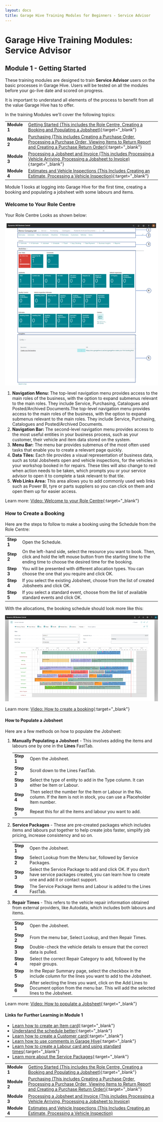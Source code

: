 ```yaml
---
layout: docs
title: Garage Hive Training Modules for Beginners - Service Advisor
--- 
```


# Garage Hive Training Modules: Service Advisor
## Module 1 - Getting Started
These training modules are designed to train **Service Advisor** users on the basic processes in Garage Hive. Users will be tested on all the modules before your go-live date and scored on progress. 

It is important to understand all elements of the process to benefit from all the value Garage Hive has to offer. 

In the training Modules we'll cover the following topics:

   |              |                                                                                                                                                                                                               |
   | :----------- | :------------------------------------------------------------------------------------------------------------------------------------------------------------------------------------------------------------ |
   | **Module 1** | [Getting Started (This includes the Role Centre, Creating a Booking and Populating a Jobsheet)](garagehive-training.html){:target="_blank"}                                                                   |
   | **Module 2** | [Purchasing (This includes Creating a Purchase Order, Processing a Purchase Order, Viewing Items to Return Report and Creating a Purchase Return Order)](garagehive-training-module-2.html){:target="_blank"} |
   | **Module 3** | [Processing a Jobsheet and Invoice (This includes Processing a Vehicle Arriving, Processing a Jobsheet to Invoice)](garagehive-training-module-3.html){:target="_blank"}                                      |
   | **Module 4** | [Estimates and Vehicle Inspections (This Includes Creating an Estimate, Processing a Vehicle Inspection)](garagehive-training-module-4.html){:target="_blank"}                                                |


Module 1 looks at logging into Garage Hive for the first time, creating a booking and populating a jobsheet with some labours and items. 

### Welcome to Your Role Centre
Your Role Centre Looks as shown below:

   ![](media/garagehive-training-role-centre1.png)

1. **Navigation Menu:** The top-level navigation menu provides access to the main roles of the business, with the option to expand submenus relevant to the main roles. They include Service, Purchasing, Catalogues and Posted/Archived Documents.The top-level navigation menu provides access to the main roles of the business, with the option to expand submenus relevant to the main roles. They include Service, Purchasing, Catalogues and Posted/Archived Documents.
2. **Navigation Bar:** The second-level navigation menu provides access to the most useful entities in your business process, such as your customer, their vehicle and item data stored on the system.
3. **Menu Bar:** The menu bar provides submenus of the most often used tasks that enable you to create a relevant page quickly.
4. **Data Tiles:** Each tile provides a visual representation of business data, such as total Jobsheets open and vehicle inspections, for the vehicles in your workshop booked in for repairs. These tiles will also change to red when action needs to be taken, which prompts you or your service advisor to open it to complete a task relevant to that tile.
5. **Web Links Area:** This area allows you to add commonly used web links such as Power BI, tyre or parts suppliers so you can click on them and open them up for easier access. 

Learn more: [Video: Welcome to your Role Centre](https://www.youtube.com/watch?v=R_mLcdbFWdo){:target="_blank"}

### How to Create a Booking
Here are the steps to follow to make a booking using the Schedule from the Role Centre:

   |            |                                                                                                                                                                                               |
   | :--------- | :-------------------------------------------------------------------------------------------------------------------------------------------------------------------------------------------- |
   | **Step 1** | Open the Schedule.                                                                                                                                                                            |
   | **Step 2** | On the left-hand side, select the resource you want to book. Then, click and hold the left mouse button from the starting time to the ending time to choose the desired time for the booking. |
   | **Step 3** | You will be presented with different allocation types. You can choose the one that you require and click OK.                                                                                  |
   | **Step 4** | If you select the existing Jobsheet, choose from the list of created Jobsheets and click OK.                                                                                                  |
   | **Step 5** | If you select a standard event, choose from the list of available standard events and click OK.                                                                                               |

With the allocations, the booking schedule should look more like this:

   ![](media/garagehive-training-create-a-booking2.png)

Learn more: [Video: How to create a booking](https://www.youtube.com/watch?v=MJqFUQyV2Tc){:target="_blank"}

#### How to Populate a Jobsheet
Here are a few methods on how to populate the Jobsheet:
1. **Manually Populating a Jobsheet** - This involves adding the items and labours one by one in the **Lines** FastTab.

   |            |                                                                                                                                      |
   | :--------- | :----------------------------------------------------------------------------------------------------------------------------------- |
   | **Step 1** | Open the Jobsheet.                                                                                                                   |
   | **Step 2** | Scroll down to the Lines FastTab.                                                                                                    |
   | **Step 3** | Select the type of entity to add in the Type column. It can either be Item or Labour.                                                |
   | **Step 4** | Then select the number for the Item or Labour in the No. column. If the item is not in stock, you can use a Placeholder Item number. |
   | **Step 5** | Repeat this for all the items and labour you want to add.                                                                            |

2. **Service Packages** - These are pre-created packages which includes items and labours put together to help create jobs faster, simplify job pricing, increase consistency and so on.

   |            |                                                                                                                                                            |
   | :--------- | :--------------------------------------------------------------------------------------------------------------------------------------------------------- |
   | **Step 1** | Open the Jobsheet.                                                                                                                                         |
   | **Step 2** | Select Lookup from the Menu bar, followed by Service Packages.                                                                                             |
   | **Step 3** | Select the Service Package to add and click OK. If you don't have service packages created, you can learn how to create one and add it or contact support. |
   | **Step 4** | The Service Package Items and Labour is added to the Lines FastTab.                                                                                        |

3. **Repair Times** - This refers to the vehicle repair information obtained from external providers, like Autodata, which includes both labours and items.
   
   |            |                                                                                                                                                    |
   | :--------- | :------------------------------------------------------------------------------------------------------------------------------------------------- |
   | **Step 1** | Open the Jobsheet.                                                                                                                                 |
   | **Step 2** | From the menu bar, Select Lookup, and then Repair Times.                                                                                           |
   | **Step 3** | Double-check the vehicle details to ensure that the correct data is pulled.                                                                        |
   | **Step 4** | Select the correct Repair Category to add, followed by the repair groups.                                                                          |
   | **Step 5** | In the Repair Summary page, select the checkbox in the include column for the lines you want to add to the Jobsheet.                               |
   | **Step 6** | After selecting the lines you want, click on the Add Lines to Document option from the menu bar. This will add the selected lines to the Jobsheet. |

Learn more: [Video: How to populate a Jobsheet](https://www.youtube.com/watch?v=ABnKqYB4f3A){:target="_blank"}


#### Links for Further Learning in Module 1

* [Learn how to create an Item card](garagehive-create-an-item-card.html){:target="_blank"}
* [Understand the schedule better](garagehive-understanding-the-schedule.html){:target="_blank"}
* [Learn how to create a Customer card](garagehive-create-a-customer-card.html){:target="_blank"}
* [Learn how to use comments in Garage Hive](garagehive-comments-extended.html){:target="_blank"}
* [Learn how to create a Labour card and using standard times](garagehive-create-a-labour-card.html){:target="_blank"}
* [Learn more about the Service Packages](garagehive-service-packages.html){:target="_blank"}


|              |                                                                                                                                                                                                               |
| :----------- | :------------------------------------------------------------------------------------------------------------------------------------------------------------------------------------------------------------ |
| **Module 1** | [Getting Started (This includes the Role Centre, Creating a Booking and Populating a Jobsheet)](garagehive-training.html){:target="_blank"}                                                                   |
| **Module 2** | [Purchasing (This includes Creating a Purchase Order, Processing a Purchase Order, Viewing Items to Return Report and Creating a Purchase Return Order)](garagehive-training-module-2.html){:target="_blank"} |
| **Module 3** | [Processing a Jobsheet and Invoice (This includes Processing a Vehicle Arriving, Processing a Jobsheet to Invoice)](garagehive-training-module-3.html)                                                        |
| **Module 4** | [Estimates and Vehicle Inspections (This Includes Creating an Estimate, Processing a Vehicle Inspection)](garagehive-training-module-4.html)                                                                  |

